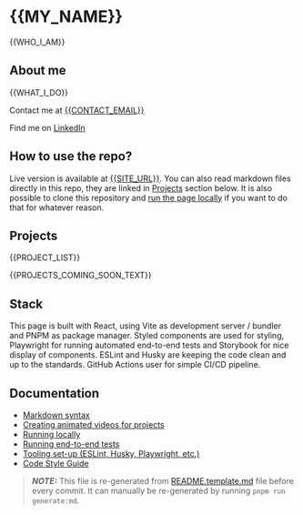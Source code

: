 # {{MY_NAME}}

{{WHO_I_AM}}


## About me

{{WHAT_I_DO}}

Contact me at [{{CONTACT_EMAIL}}](mailto:{{CONTACT_EMAIL}})

Find me on [LinkedIn]({{LINKEDIN_URL}})


## How to use the repo?

Live version is available at [{{SITE_URL}}]({{SITE_URL}}). You can also read markdown files directly in this repo, they are linked in [Projects](#projects) section below. It is also possible to clone this repository and [run the page locally](#running-locally) if you want to do that for whatever reason.


## Projects

{{PROJECT_LIST}}

{{PROJECTS_COMING_SOON_TEXT}}


## Stack

This page is built with React, using Vite as development server / bundler and PNPM as package manager. Styled components are used for styling, Playwright for running automated end-to-end tests and Storybook for nice display of components. ESLint and Husky are keeping the code clean and up to the standards. GitHub Actions user for simple CI/CD pipeline.


## Documentation
- [Markdown syntax](src/components/ArticleMarkdown/README.md)
- [Creating animated videos for projects](docs/creating-videos.md)
- [Running locally](docs/running-locally.md)
- [Running end-to-end tests](src/tests/README.md)
- [Tooling set-up (ESLint, Husky, Playwright, etc.)](docs/tooling-set-up.md)
- [Code Style Guide](docs/code-style-guide.md)


> ***NOTE:*** This file is re-generated from [README.template.md](README.template.md) file before every commit. It can manually be re-generated by running `pnpm run generate:md`.
